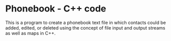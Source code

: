 # Phonebook - C++ code

This is a program to create a phonebook text file in which contacts could be added, edited, or deleted using the concept of file input and output streams as well as maps in C++.
